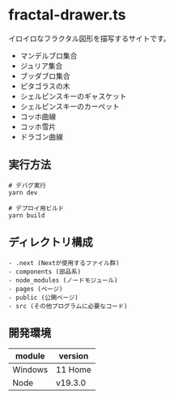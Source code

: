 # fractal-drawer.ts

イロイロなフラクタル図形を描写するサイトです。  

- マンデルブロ集合
- ジュリア集合
- ブッダブロ集合
- ピタゴラスの木
- シェルピンスキーのギャスケット
- シェルピンスキーのカーペット
- コッホ曲線
- コッホ雪片
- ドラゴン曲線

## 実行方法

```shell
# デバグ実行
yarn dev

# デプロイ用ビルド
yarn build
```

## ディレクトリ構成

```dir
- .next (Nextが使用するファイル群)
- components (部品系)
- node_modules (ノードモジュール)
- pages (ページ)
- public (公開ページ)
- src (その他プログラムに必要なコード)
```

## 開発環境

| module | version |
| ---- | ---- |
| Windows | 11 Home |
| Node | v19.3.0 |
